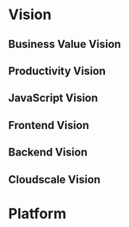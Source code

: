 # Vision

## Business Value Vision

## Productivity Vision

## JavaScript Vision

## Frontend Vision

## Backend Vision

## Cloudscale Vision

# Platform
